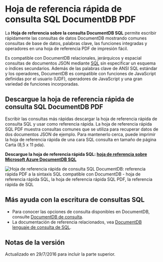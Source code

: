 <properties 
    pageTitle="Hoja de referencia rápida de SQL DocumentDB PDF | Microsoft Azure" 
    description="Hoja de referencia rápida SQL imprimible PDF que le ayuda a utilizar la sintaxis SQL de DocumentDB consultar documentos de JSON en su base de datos NoSQL - referencia rápida de SQL" 
    keywords="hoja de referencia rápida de SQL, pdf de hoja de referencia rápida de sql, hoja de referencia rápida de consulta de sql"
    services="documentdb" 
    documentationCenter="" 
    authors="mimig1" 
    manager="jhubbard" 
    editor="monicar"/>

<tags 
    ms.service="documentdb" 
    ms.workload="data-services" 
    ms.tgt_pltfrm="na" 
    ms.devlang="na" 
    ms.topic="article" 
    ms.date="10/26/2016" 
    ms.author="mimig"/>

# <a name="documentdb-sql-query-cheat-sheet-pdf"></a>Hoja de referencia rápida de consulta SQL DocumentDB PDF

La **Hoja de referencia sobre la consulta DocumentDB SQL** permite escribir rápidamente las consultas de datos DocumentDB mostrando comunes consultas de base de datos, palabras clave, las funciones integradas y operadores en una hoja de referencia PDF de impresión fácil. 

Es compatible con DocumentDB relacionales, jerárquicos y espacial consultas de documentos JSON mediante [SQL](documentdb-sql-query.md) sin especificar un esquema o índices secundarios. Además de las palabras clave de ANSI SQL estándar y los operadores, DocumentDB es compatible con funciones de JavaScript definidas por el usuario (UDF), operadores de JavaScript y una gran variedad de funciones incorporadas.

## <a name="download-the-documentdb-sql-query-cheat-sheet-pdf"></a>Descargue la hoja de referencia rápida de consulta SQL DocumentDB PDF

Escribir las consultas más rápidas descargar la hoja de referencia rápida de consulta SQL y usar como referencia rápida. La hoja de referencia rápida SQL PDF muestra consultas comunes que se utiliza para recuperar datos de dos documentos JSON de ejemplo. Para mantenerlo cerca, puede imprimir la hoja de referencia rápida de una cara SQL consulta en tamaño de página Carta (8,5 x 11 pda).

**Descargue la hoja de referencia rápida SQL: [hoja de referencia sobre Microsoft Azure DocumentDB SQL](http://go.microsoft.com/fwlink/?LinkId=623215)**

![Hoja de referencia rápida de consulta SQL DocumentDB: referencia rápida PDF a la sintaxis SQL compatible con DocumentDB - hoja de referencia rápida SQL, la hoja de referencia rápida SQL PDF, la referencia rápida de SQL][cheat-sheet]

[cheat-sheet]: ./media/documentdb-sql-query-cheat-sheet/microsoft-documentdb-sql-query-cheat-sheet-v4.png


## <a name="more-help-with-writing-sql-queries"></a>Más ayuda con la escritura de consultas SQL

- Para conocer las opciones de consulta disponibles en DocumentDB, consulte [DocumentDB de consulta](documentdb-sql-query.md).
- La documentación de referencia relacionados, vea [DocumentDB lenguaje de consulta de SQL](https://msdn.microsoft.com/library/azure/dn782250.aspx).

## <a name="release-notes"></a>Notas de la versión

Actualizado en 29/7/2016 para incluir la parte superior.
